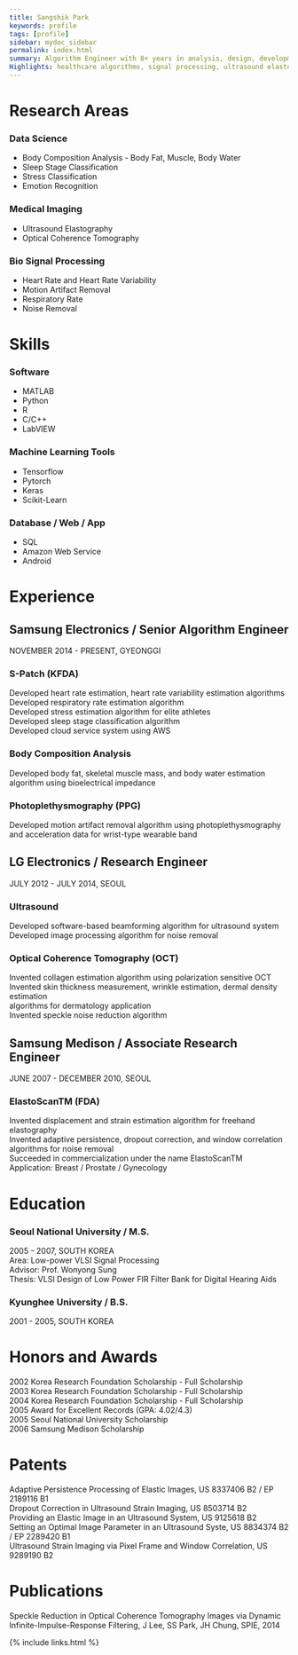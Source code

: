 ```yaml
---
title: Sangshik Park
keywords: profile
tags: [profile]
sidebar: mydoc_sidebar
permalink: index.html
summary: Algorithm Engineer with 8+ years in analysis, design, development and implementation of medical and healthcare algorithms.
Highlights: healthcare algorithms, signal processing, ultrasound elastography, optical coherence tomography, MATLAB, python, and c.
---
```


# Research Areas

### Data Science
* Body Composition Analysis - Body Fat, Muscle, Body Water<br>
* Sleep Stage Classification<br>
* Stress Classification<br>
* Emotion Recognition<br>
### Medical Imaging
* Ultrasound Elastography<br>
* Optical Coherence Tomography<br>
### Bio Signal Processing
* Heart Rate and Heart Rate Variability<br>
* Motion Artifact Removal<br>
* Respiratory Rate<br>
* Noise Removal<br>

# Skills

### Software
* MATLAB<br>
* Python<br>
* R<br>
* C/C++<br>
* LabVIEW<br>
### Machine Learning Tools
* Tensorflow<br>
* Pytorch<br>
* Keras<br>
* Scikit-Learn<br>
### Database / Web / App
* SQL<br>
* Amazon Web Service<br>
* Android<br>

# Experience
## Samsung Electronics / Senior Algorithm Engineer
NOVEMBER 2014 - PRESENT,  GYEONGGI<br>
### S-Patch (KFDA)<br>
Developed heart rate estimation, heart rate variability estimation algorithms<br>
Developed respiratory rate estimation algorithm<br>
Developed stress estimation algorithm for elite athletes<br>
Developed sleep stage classification algorithm<br>
Developed cloud service system using AWS<br>
### Body Composition Analysis<br>
Developed body fat, skeletal muscle mass, and body water estimation algorithm using bioelectrical impedance
### Photoplethysmography (PPG)<br>
Developed motion artifact removal algorithm using photoplethysmography and acceleration data for wrist-type wearable band<br>
## LG Electronics / Research Engineer
JULY 2012 - JULY 2014,  SEOUL<br>
### Ultrasound<br>
Developed software-based beamforming algorithm for ultrasound system<br>
Developed image processing algorithm for noise removal<br>
### Optical Coherence Tomography (OCT)<br>
Invented collagen estimation algorithm using polarization sensitive OCT<br>
Invented skin thickness measurement, wrinkle estimation, dermal density estimation<br> algorithms for dermatology application<br>
Invented speckle noise reduction algorithm<br>
## Samsung Medison / Associate Research Engineer
JUNE 2007 - DECEMBER 2010,  SEOUL<br>
### ElastoScanTM (FDA)<br>
Invented displacement and strain estimation algorithm for freehand elastography<br>
Invented adaptive persistence, dropout correction, and window correlation algorithms for noise removal<br>
Succeeded in commercialization under the name ElastoScanTM<br>
Application: Breast / Prostate / Gynecology<br>

# Education
### Seoul National University / M.S.
2005 - 2007, SOUTH KOREA<br>
Area: Low-power VLSI Signal Processing<br>
Advisor: Prof. Wonyong Sung<br>
Thesis: VLSI Design of Low Power FIR Filter Bank for Digital Hearing Aids<br>
### Kyunghee University / B.S.
2001 - 2005, SOUTH KOREA<br>

# Honors and Awards
2002     Korea Research Foundation Scholarship - Full Scholarship<br>
2003     Korea Research Foundation Scholarship - Full Scholarship<br>
2004     Korea Research Foundation Scholarship - Full Scholarship<br>
2005     Award for Excellent Records (GPA: 4.02/4.3)<br>
2005     Seoul National University Scholarship<br>
2006     Samsung Medison Scholarship<br>

# Patents
Adaptive Persistence Processing of Elastic Images, US 8337406 B2 / EP 2189116 B1<br>
Dropout Correction in Ultrasound Strain Imaging, US 8503714 B2<br>
Providing an Elastic Image in an Ultrasound System, US 9125618 B2<br>
Setting an Optimal Image Parameter in an Ultrasound Syste, US 8834374 B2 / EP 2289420 B1<br>
Ultrasound Strain Imaging via Pixel Frame and Window Correlation, US 9289190 B2<br>

# Publications
Speckle Reduction in Optical Coherence Tomography Images via Dynamic Infinite-Impulse-Response Filtering, J Lee, SS Park, JH Chung, SPIE, 2014

{% include links.html %}
